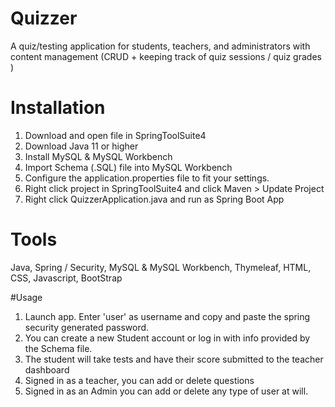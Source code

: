# Quizzer
A quiz/testing application for students, teachers, and administrators with content management (CRUD + keeping track of quiz sessions / quiz grades )

# Installation
1. Download and open file in SpringToolSuite4
2. Download Java 11 or higher
3. Install MySQL & MySQL Workbench
4. Import Schema (.SQL) file into MySQL Workbench
5. Configure the application.properties file to fit your settings.
6. Right click project in SpringToolSuite4 and click Maven > Update Project
7. Right click QuizzerApplication.java and run as Spring Boot App

# Tools
Java, Spring / Security, MySQL & MySQL Workbench, Thymeleaf, HTML, CSS, Javascript, BootStrap

#Usage
1. Launch app. Enter 'user' as username and copy and paste the spring security generated password.
2. You can create a new Student account or log in with info provided by the Schema file.
3. The student will take tests and have their score submitted to the teacher dashboard
4. Signed in as a teacher, you can add or delete questions 
5. Signed in as an Admin you can add or delete any type of user at will.

